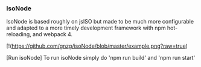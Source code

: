 ### IsoNode ###
IsoNode is based roughly on jsISO but made to be much more configurable and adapted to a more timely development framework with npm hot-reloading, and webpack 4. 

[!(https://github.com/gnzg/isoNode/blob/master/example.png?raw=true)

[Run isoNode]
To run isoNode simply do 'npm run build' and 'npm run start' 